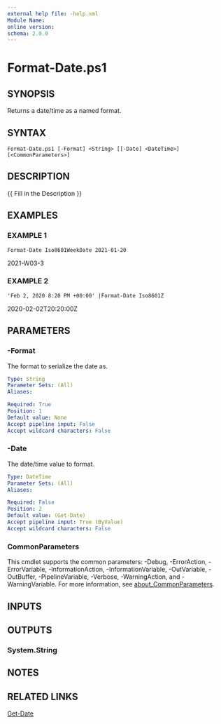 ```yaml
---
external help file: -help.xml
Module Name:
online version:
schema: 2.0.0
---
```


# Format-Date.ps1

## SYNOPSIS
Returns a date/time as a named format.

## SYNTAX

```
Format-Date.ps1 [-Format] <String> [[-Date] <DateTime>] [<CommonParameters>]
```

## DESCRIPTION
{{ Fill in the Description }}

## EXAMPLES

### EXAMPLE 1
```
Format-Date Iso8601WeekDate 2021-01-20
```

2021-W03-3

### EXAMPLE 2
```
'Feb 2, 2020 8:20 PM +00:00' |Format-Date Iso8601Z
```

2020-02-02T20:20:00Z

## PARAMETERS

### -Format
The format to serialize the date as.

```yaml
Type: String
Parameter Sets: (All)
Aliases:

Required: True
Position: 1
Default value: None
Accept pipeline input: False
Accept wildcard characters: False
```

### -Date
The date/time value to format.

```yaml
Type: DateTime
Parameter Sets: (All)
Aliases:

Required: False
Position: 2
Default value: (Get-Date)
Accept pipeline input: True (ByValue)
Accept wildcard characters: False
```

### CommonParameters
This cmdlet supports the common parameters: -Debug, -ErrorAction, -ErrorVariable, -InformationAction, -InformationVariable, -OutVariable, -OutBuffer, -PipelineVariable, -Verbose, -WarningAction, and -WarningVariable. For more information, see [about_CommonParameters](http://go.microsoft.com/fwlink/?LinkID=113216).

## INPUTS

## OUTPUTS

### System.String
## NOTES

## RELATED LINKS

[Get-Date]()


